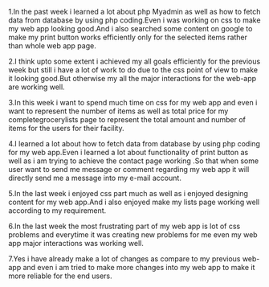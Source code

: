 1.In the past week i learned a lot about php Myadmin as well as how to fetch data from database by using php coding.Even
i was working on css to make my web app looking good.And i also searched some content on google to make my print button 
works efficiently only for the selected items rather than whole web app page.

2.I think upto some extent i achieved my all goals efficiently for the previous week but still i have a lot of work to do
due to the css point of view to make it looking good.But otherwise my all the major interactions for the web-app are working
 well.

3.In this week i want to spend much time on css for my web app and even i want to represent the number of items as well as 
total price for my completegrocerylists page to represent the total amount and number of items for the users for their facility.

4.I learned a lot about how to fetch data from database by using php coding for my web app.Even i learned a lot about functionality
 of print button as well as i am trying to achieve the contact page working .So that when some user want to send me message or
comment regarding my web app it will directly send me a message into my e-mail account.


5.In the last week i enjoyed css part much as well as i enjoyed designing content for my web app.And i also enjoyed make my lists
page working well according to my requirement.


6.In the last week the most frustrating part of my web app is lot of css problems and everytime it was creating new
problems for me even my web app major interactions was working well.

7.Yes i have already make a lot of changes as compare to my previous web-app and even i am tried to make more changes into my web app
to make it more reliable for the end users.